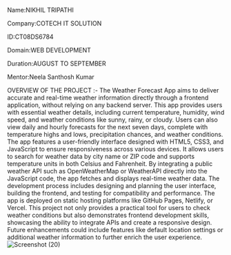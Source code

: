 Name:NIKHIL TRIPATHI

Company:COTECH IT SOLUTION

ID:CT08DS6784

Domain:WEB DEVELOPMENT

Duration:AUGUST TO SEPTEMBER

Mentor:Neela Santhosh Kumar

OVERVIEW OF THE PROJECT :-
The Weather Forecast App aims to deliver accurate and real-time weather information directly through a frontend application, without relying on any backend server. This app provides users with essential weather details, including current temperature, humidity, wind speed, and weather conditions like sunny, rainy, or cloudy. Users can also view daily and hourly forecasts for the next seven days, complete with temperature highs and lows, precipitation chances, and weather conditions. The app features a user-friendly interface designed with HTML5, CSS3, and JavaScript to ensure responsiveness across various devices. It allows users to search for weather data by city name or ZIP code and supports temperature units in both Celsius and Fahrenheit. By integrating a public weather API such as OpenWeatherMap or WeatherAPI directly into the JavaScript code, the app fetches and displays real-time weather data. The development process includes designing and planning the user interface, building the frontend, and testing for compatibility and performance. The app is deployed on static hosting platforms like GitHub Pages, Netlify, or Vercel. This project not only provides a practical tool for users to check weather conditions but also demonstrates frontend development skills, showcasing the ability to integrate APIs and create a responsive design. Future enhancements could include features like default location settings or additional weather information to further enrich the user experience.
![Screenshot (20)](https://github.com/user-attachments/assets/c5b84a23-44c8-476b-86be-6c0239cf35a0)






